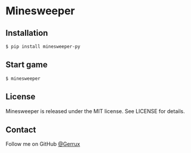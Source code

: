 # Minesweeper


## Installation

```
$ pip install minesweeper-py
```

## Start game
```
$ minesweeper
```

## License
Minesweeper is released under the MIT license. See LICENSE for details.

## Contact
Follow me on GitHub [@Gerrux](https://github.com/Gerrux)